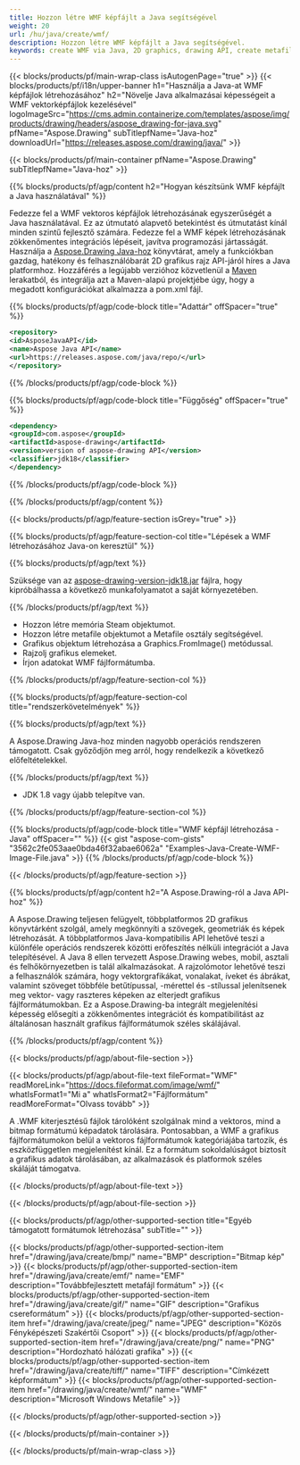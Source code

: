 ```yaml
---
title: Hozzon létre WMF képfájlt a Java segítségével
weight: 20
url: /hu/java/create/wmf/
description: Hozzon létre WMF képfájlt a Java segítségével.
keywords: create WMF via Java, 2D graphics, drawing API, create metafile in Java, Drawing Java-hoz, save WMF image file, cross-platform 2D graphic library, Metafile class, vector graphics drawing, draw line, WMF image file, Graphics file formats
---
```


{{< blocks/products/pf/main-wrap-class isAutogenPage="true" >}}
{{< blocks/products/pf/i18n/upper-banner h1="Használja a Java-at WMF képfájlok létrehozásához" h2="Növelje Java alkalmazásai képességeit a WMF vektorképfájlok kezelésével" logoImageSrc="https://cms.admin.containerize.com/templates/aspose/img/products/drawing/headers/aspose_drawing-for-java.svg" pfName="Aspose.Drawing" subTitlepfName="Java-hoz" downloadUrl="https://releases.aspose.com/drawing/java/" >}}

{{< blocks/products/pf/main-container pfName="Aspose.Drawing" subTitlepfName="Java-hoz" >}}


{{% blocks/products/pf/agp/content h2="Hogyan készítsünk WMF képfájlt a Java használatával" %}}

Fedezze fel a WMF vektoros képfájlok létrehozásának egyszerűségét a Java használatával. Ez az útmutató alapvető betekintést és útmutatást kínál minden szintű fejlesztő számára. Fedezze fel a WMF képek létrehozásának zökkenőmentes integrációs lépéseit, javítva programozási jártasságát. Használja a [Aspose.Drawing Java-hoz](https://products.aspose.com/drawing/java) könyvtárat, amely a funkciókban gazdag, hatékony és felhasználóbarát 2D grafikus rajz API-járól híres a Java platformhoz. Hozzáférés a legújabb verzióhoz közvetlenül a [Maven](https://releases.aspose.com/java/repo/com/aspose/aspose-drawing/) lerakatból, és integrálja azt a Maven-alapú projektjébe úgy, hogy a megadott konfigurációkat alkalmazza a pom.xml fájl.

{{% blocks/products/pf/agp/code-block title="Adattár" offSpacer="true" %}}

```xml
<repository>
<id>AsposeJavaAPI</id>
<name>Aspose Java API</name>
<url>https://releases.aspose.com/java/repo/</url>
</repository>
```

{{% /blocks/products/pf/agp/code-block %}}

{{% blocks/products/pf/agp/code-block title="Függőség" offSpacer="true" %}}

```xml
<dependency>
<groupId>com.aspose</groupId>
<artifactId>aspose-drawing</artifactId>
<version>version of aspose-drawing API</version>
<classifier>jdk18</classifier>
</dependency>
```

{{% /blocks/products/pf/agp/code-block %}}

{{% /blocks/products/pf/agp/content %}}


{{< blocks/products/pf/agp/feature-section isGrey="true" >}}

{{% blocks/products/pf/agp/feature-section-col title="Lépések a WMF létrehozásához Java-on keresztül" %}}

{{% blocks/products/pf/agp/text %}}

Szüksége van az [aspose-drawing-version-jdk18.jar](https://releases.aspose.com/drawing/java/) fájlra, hogy kipróbálhassa a következő munkafolyamatot a saját környezetében.

{{% /blocks/products/pf/agp/text %}}

+ Hozzon létre memória Steam objektumot.
+ Hozzon létre metafile objektumot a Metafile osztály segítségével.
+ Grafikus objektum létrehozása a Graphics.FromImage() metódussal.
+ Rajzolj grafikus elemeket.
+ Írjon adatokat WMF fájlformátumba.

{{% /blocks/products/pf/agp/feature-section-col %}}

{{% blocks/products/pf/agp/feature-section-col title="rendszerkövetelmények" %}}

{{% blocks/products/pf/agp/text %}}

A Aspose.Drawing Java-hoz minden nagyobb operációs rendszeren támogatott. Csak győződjön meg arról, hogy rendelkezik a következő előfeltételekkel.

{{% /blocks/products/pf/agp/text %}}

- JDK 1.8 vagy újabb telepítve van.

{{% /blocks/products/pf/agp/feature-section-col %}}

{{% blocks/products/pf/agp/code-block title="WMF képfájl létrehozása - Java" offSpacer="" %}}
{{< gist "aspose-com-gists" "3562c2fe053aae0bda46f32abae6062a" "Examples-Java-Create-WMF-Image-File.java" >}}
{{% /blocks/products/pf/agp/code-block %}}

{{< /blocks/products/pf/agp/feature-section >}}


<!-- aboutfile Starts -->

{{% blocks/products/pf/agp/content h2="A Aspose.Drawing-ról a Java API-hoz" %}}

A Aspose.Drawing teljesen felügyelt, többplatformos 2D grafikus könyvtárként szolgál, amely megkönnyíti a szövegek, geometriák és képek létrehozását. A többplatformos Java-kompatibilis API lehetővé teszi a különféle operációs rendszerek közötti erőfeszítés nélküli integrációt a Java telepítésével. A Java 8 ellen tervezett Aspose.Drawing webes, mobil, asztali és felhőkörnyezetben is talál alkalmazásokat. A rajzolómotor lehetővé teszi a felhasználók számára, hogy vektorgrafikákat, vonalakat, íveket és ábrákat, valamint szöveget többféle betűtípussal, -mérettel és -stílussal jelenítsenek meg vektor- vagy raszteres képeken az elterjedt grafikus fájlformátumokban. Ez a Aspose.Drawing-ba integrált megjelenítési képesség elősegíti a zökkenőmentes integrációt és kompatibilitást az általánosan használt grafikus fájlformátumok széles skálájával.

{{% /blocks/products/pf/agp/content %}}


{{< blocks/products/pf/agp/about-file-section >}}

{{< blocks/products/pf/agp/about-file-text fileFormat="WMF" readMoreLink="https://docs.fileformat.com/image/wmf/" whatIsFormat1="Mi a" whatIsFormat2="Fájlformátum" readMoreFormat="Olvass tovább" >}}

A .WMF kiterjesztésű fájlok tárolóként szolgálnak mind a vektoros, mind a bitmap formátumú képadatok tárolására. Pontosabban, a WMF a grafikus fájlformátumokon belül a vektoros fájlformátumok kategóriájába tartozik, és eszközfüggetlen megjelenítést kínál. Ez a formátum sokoldalúságot biztosít a grafikus adatok tárolásában, az alkalmazások és platformok széles skáláját támogatva.

{{< /blocks/products/pf/agp/about-file-text >}}

{{< /blocks/products/pf/agp/about-file-section >}}

<!-- aboutfile Ends -->


{{< blocks/products/pf/agp/other-supported-section title="Egyéb támogatott formátumok létrehozása" subTitle="" >}}

{{< blocks/products/pf/agp/other-supported-section-item href="/drawing/java/create/bmp/" name="BMP" description="Bitmap kép" >}}
{{< blocks/products/pf/agp/other-supported-section-item href="/drawing/java/create/emf/" name="EMF" description="Továbbfejlesztett metafájl formátum" >}}
{{< blocks/products/pf/agp/other-supported-section-item href="/drawing/java/create/gif/" name="GIF" description="Grafikus csereformátum" >}}
{{< blocks/products/pf/agp/other-supported-section-item href="/drawing/java/create/jpeg/" name="JPEG" description="Közös Fényképészeti Szakértői Csoport" >}}
{{< blocks/products/pf/agp/other-supported-section-item href="/drawing/java/create/png/" name="PNG" description="Hordozható hálózati grafika" >}}
{{< blocks/products/pf/agp/other-supported-section-item href="/drawing/java/create/tiff/" name="TIFF" description="Címkézett képformátum" >}}
{{< blocks/products/pf/agp/other-supported-section-item href="/drawing/java/create/wmf/" name="WMF" description="Microsoft Windows Metafile" >}}


{{< /blocks/products/pf/agp/other-supported-section >}}

{{< /blocks/products/pf/main-container >}}

{{< /blocks/products/pf/main-wrap-class >}}
